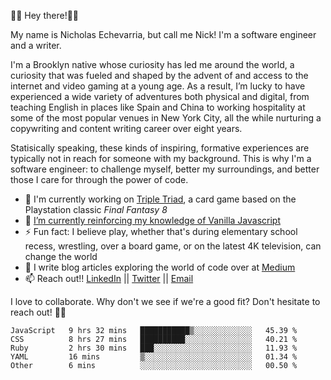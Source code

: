 👋🏾 Hey there!👋🏾

My name is Nicholas Echevarria, but call me Nick! I'm a software engineer and a writer. 

I'm a Brooklyn native whose curiosity has led me around the world, a curiosity that was fueled and shaped by the advent of and access to the internet and video gaming at a young age. As a result, I’m lucky to have experienced a wide variety of adventures both physical and digital, from teaching English in places like Spain and China to working hospitality at some of the most popular venues in New York City, all the while nurturing a copywriting and content writing career over eight years. 

Statisically speaking, these kinds of inspiring, formative experiences are typically not in reach for someone with my background. This is why I'm a software engineer: to challenge myself, better my surroundings, and better those I care for through the power of code. 

- 🔨 I'm currently working on [Triple Triad](https://youtu.be/QHVHftxr2os), a card game based on the Playstation classic _Final Fantasy 8_
- 🌱 [I’m currently reinforcing my knowledge of Vanilla Javascript](https://eloquentjavascript.net/)
- ⚡️ Fun fact: I believe play, whether that's during elementary school recess, wrestling, over a board game, or on the latest 4K television, can change the world
- 📖 I write blog articles exploring the world of code over at [Medium](https://medium.com/@nickechevarria)
- 📫 Reach out!! [LinkedIn](https://www.linkedin.com/in/nicholasechevarria/) || [Twitter](https://twitter.com/_nickechevarria) || [Email](nick.echev@gmail.com)

I love to collaborate. Why don't we see if we're a good fit? Don't hesitate to reach out! ✌🏾  
<!--START_SECTION:waka-->
```text
JavaScript   9 hrs 32 mins   ███████████▒░░░░░░░░░░░░░   45.39 % 
CSS          8 hrs 27 mins   ██████████░░░░░░░░░░░░░░░   40.21 % 
Ruby         2 hrs 30 mins   ███░░░░░░░░░░░░░░░░░░░░░░   11.93 % 
YAML         16 mins         ▒░░░░░░░░░░░░░░░░░░░░░░░░   01.34 % 
Other        6 mins          ░░░░░░░░░░░░░░░░░░░░░░░░░   00.50 % 
```
<!--END_SECTION:waka-->


